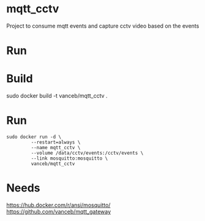 mqtt_cctv
=========

Project to consume mqtt events and capture cctv video based on the events

Run
===

Build
=====

sudo docker build -t vanceb/mqtt_cctv .

Run
===

~~~ shell
sudo docker run -d \
         --restart=always \
         --name mqtt_cctv \
         --volume /data/cctv/events:/cctv/events \
         --link mosquitto:mosquitto \
         vanceb/mqtt_cctv
~~~

 Needs
 =====

 https://hub.docker.com/r/ansi/mosquitto/
 https://github.com/vanceb/mqtt_gateway
